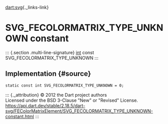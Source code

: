 [dart:svg](../../dart-svg/dart-svg-library){._links-link}

SVG\_FECOLORMATRIX\_TYPE\_UNKNOWN constant
==========================================

::: {.section .multi-line-signature}
[int](../../dart-core/int-class) const SVG\_FECOLORMATRIX\_TYPE\_UNKNOWN
:::

Implementation {#source}
--------------

``` {.language-dart data-language="dart"}
static const int SVG_FECOLORMATRIX_TYPE_UNKNOWN = 0;
```

::: {._attribution}
© 2012 the Dart project authors\
Licensed under the BSD 3-Clause \"New\" or \"Revised\" License.\
<https://api.dart.dev/stable/2.18.5/dart-svg/FEColorMatrixElement/SVG_FECOLORMATRIX_TYPE_UNKNOWN-constant.html>
:::
